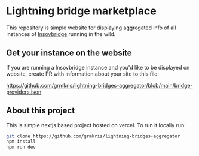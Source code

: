 # Lightning bridge marketplace

This repository is simple website for displaying aggregated info of all instances of [lnsovbridge](https://github.com/pseudozach/lnsovbridge) running in the wild.

## Get your instance on the website

If you are running a lnsovbridge instance and you'd like to be displayed on website, create PR with information about your site to this file:

<https://github.com/grmkris/lightning-bridges-aggregator/blob/main/bridge-providers.json>  

## About this project

This is simple nextjs based project hosted on vercel. To run it locally run:

```bash
git clone https://github.com/grmkris/lightning-bridges-aggregator
npm install
npm run dev
```

